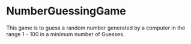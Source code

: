 # NumberGuessingGame
This game is to guess a random number generated by a computer in the range 1 – 100 in a minimum number of Guesses. 

